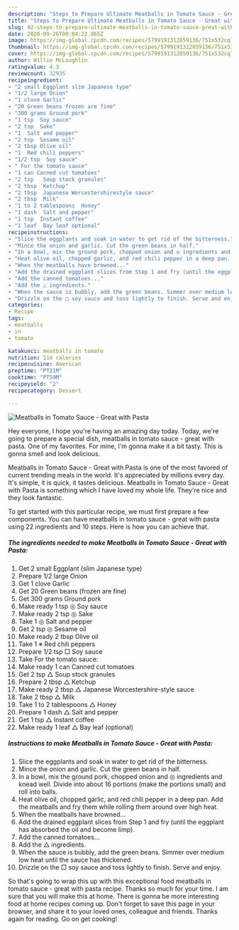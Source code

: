 ```yaml
---
description: "Steps to Prepare Ultimate Meatballs in Tomato Sauce - Great with Pasta"
title: "Steps to Prepare Ultimate Meatballs in Tomato Sauce - Great with Pasta"
slug: 92-steps-to-prepare-ultimate-meatballs-in-tomato-sauce-great-with-pasta
date: 2020-09-26T00:04:22.865Z
image: https://img-global.cpcdn.com/recipes/5799191312859136/751x532cq70/meatballs-in-tomato-sauce-great-with-pasta-recipe-main-photo.jpg
thumbnail: https://img-global.cpcdn.com/recipes/5799191312859136/751x532cq70/meatballs-in-tomato-sauce-great-with-pasta-recipe-main-photo.jpg
cover: https://img-global.cpcdn.com/recipes/5799191312859136/751x532cq70/meatballs-in-tomato-sauce-great-with-pasta-recipe-main-photo.jpg
author: Willie McLaughlin
ratingvalue: 4.3
reviewcount: 32935
recipeingredient:
- "2 small Eggplant slim Japanese type"
- "1/2 large Onion"
- "1 clove Garlic"
- "20 Green beans frozen are fine"
- "300 grams Ground pork"
- "1 tsp  Soy sauce"
- "2 tsp  Sake"
- "1  Salt and pepper"
- "2 tsp  Sesame oil"
- "2 tbsp Olive oil"
- "1  Red chili peppers"
- "1/2 tsp  Soy sauce"
- " For the tomato sauce"
- "1 can Canned cut tomatoes"
- "2 tsp   Soup stock granules"
- "2 tbsp  Ketchup"
- "2 tbsp  Japanese Worcestershirestyle sauce"
- "2 tbsp  Milk"
- "1 to 2 tablespoons  Honey"
- "1 dash  Salt and pepper"
- "1 tsp  Instant coffee"
- "1 leaf  Bay leaf optional"
recipeinstructions:
- "Slice the eggplants and soak in water to get rid of the bitterness."
- "Mince the onion and garlic. Cut the green beans in half."
- "In a bowl, mix the ground pork, chopped onion and ◎ ingredients and knead well. Divide into about 16 portions (make the portions small) and roll into balls."
- "Heat olive oil, chopped garlic, and red chili pepper in a deep pan. Add the meatballs and fry them while rolling them around over high heat."
- "When the meatballs have browned..."
- "Add the drained eggplant slices from Step 1 and fry (until the eggplant has absorbed the oil and become limp)."
- "Add the canned tomatoes..."
- "Add the △ ingredients."
- "When the sauce is bubbly, add the green beans. Simmer over medium low heat until the sauce has thickened."
- "Drizzle on the □ soy sauce and toss lightly to finish. Serve and enjoy."
categories:
- Recipe
tags:
- meatballs
- in
- tomato

katakunci: meatballs in tomato 
nutrition: 114 calories
recipecuisine: American
preptime: "PT21M"
cooktime: "PT59M"
recipeyield: "2"
recipecategory: Dessert

---
```



![Meatballs in Tomato Sauce - Great with Pasta](https://img-global.cpcdn.com/recipes/5799191312859136/751x532cq70/meatballs-in-tomato-sauce-great-with-pasta-recipe-main-photo.jpg)

Hey everyone, I hope you're having an amazing day today. Today, we're going to prepare a special dish, meatballs in tomato sauce - great with pasta. One of my favorites. For mine, I'm gonna make it a bit tasty. This is gonna smell and look delicious.



Meatballs in Tomato Sauce - Great with Pasta is one of the most favored of current trending meals in the world. It's appreciated by millions every day. It's simple, it is quick, it tastes delicious. Meatballs in Tomato Sauce - Great with Pasta is something which I have loved my whole life. They're nice and they look fantastic.


To get started with this particular recipe, we must first prepare a few components. You can have meatballs in tomato sauce - great with pasta using 22 ingredients and 10 steps. Here is how you can achieve that.

<!--inarticleads1-->

##### The ingredients needed to make Meatballs in Tomato Sauce - Great with Pasta:

1. Get 2 small Eggplant (slim Japanese type)
1. Prepare 1/2 large Onion
1. Get 1 clove Garlic
1. Get 20 Green beans (frozen are fine)
1. Get 300 grams Ground pork
1. Make ready 1 tsp ◎ Soy sauce
1. Make ready 2 tsp ◎ Sake
1. Take 1 ◎ Salt and pepper
1. Get 2 tsp ◎ Sesame oil
1. Make ready 2 tbsp Olive oil
1. Take 1 ※ Red chili peppers
1. Prepare 1/2 tsp □ Soy sauce
1. Take  For the tomato sauce:
1. Make ready 1 can Canned cut tomatoes
1. Get 2 tsp △  Soup stock granules
1. Prepare 2 tbsp △ Ketchup
1. Make ready 2 tbsp △ Japanese Worcestershire-style sauce
1. Take 2 tbsp △ Milk
1. Take 1 to 2 tablespoons △ Honey
1. Prepare 1 dash △ Salt and pepper
1. Get 1 tsp △ Instant coffee
1. Make ready 1 leaf △ Bay leaf (optional)




<!--inarticleads2-->

##### Instructions to make Meatballs in Tomato Sauce - Great with Pasta:

1. Slice the eggplants and soak in water to get rid of the bitterness.
1. Mince the onion and garlic. Cut the green beans in half.
1. In a bowl, mix the ground pork, chopped onion and ◎ ingredients and knead well. Divide into about 16 portions (make the portions small) and roll into balls.
1. Heat olive oil, chopped garlic, and red chili pepper in a deep pan. Add the meatballs and fry them while rolling them around over high heat.
1. When the meatballs have browned...
1. Add the drained eggplant slices from Step 1 and fry (until the eggplant has absorbed the oil and become limp).
1. Add the canned tomatoes...
1. Add the △ ingredients.
1. When the sauce is bubbly, add the green beans. Simmer over medium low heat until the sauce has thickened.
1. Drizzle on the □ soy sauce and toss lightly to finish. Serve and enjoy.




So that's going to wrap this up with this exceptional food meatballs in tomato sauce - great with pasta recipe. Thanks so much for your time. I am sure that you will make this at home. There is gonna be more interesting food at home recipes coming up. Don't forget to save this page in your browser, and share it to your loved ones, colleague and friends. Thanks again for reading. Go on get cooking!

